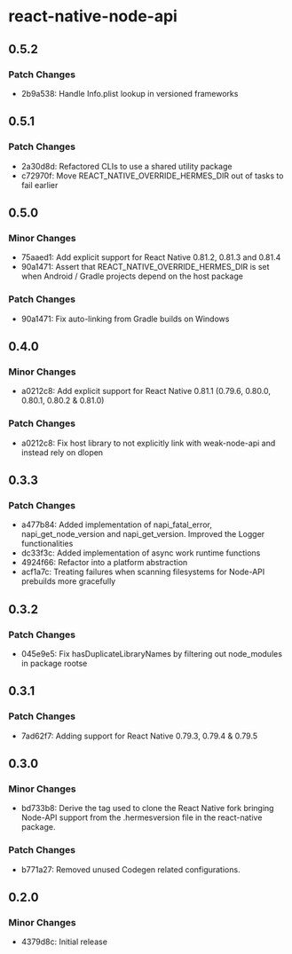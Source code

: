# react-native-node-api

## 0.5.2

### Patch Changes

- 2b9a538: Handle Info.plist lookup in versioned frameworks

## 0.5.1

### Patch Changes

- 2a30d8d: Refactored CLIs to use a shared utility package
- c72970f: Move REACT_NATIVE_OVERRIDE_HERMES_DIR out of tasks to fail earlier

## 0.5.0

### Minor Changes

- 75aaed1: Add explicit support for React Native 0.81.2, 0.81.3 and 0.81.4
- 90a1471: Assert that REACT_NATIVE_OVERRIDE_HERMES_DIR is set when Android / Gradle projects depend on the host package

### Patch Changes

- 90a1471: Fix auto-linking from Gradle builds on Windows

## 0.4.0

### Minor Changes

- a0212c8: Add explicit support for React Native 0.81.1 (0.79.6, 0.80.0, 0.80.1, 0.80.2 & 0.81.0)

### Patch Changes

- a0212c8: Fix host library to not explicitly link with weak-node-api and instead rely on dlopen

## 0.3.3

### Patch Changes

- a477b84: Added implementation of napi_fatal_error, napi_get_node_version and napi_get_version. Improved the Logger functionalities
- dc33f3c: Added implementation of async work runtime functions
- 4924f66: Refactor into a platform abstraction
- acf1a7c: Treating failures when scanning filesystems for Node-API prebuilds more gracefully

## 0.3.2

### Patch Changes

- 045e9e5: Fix hasDuplicateLibraryNames by filtering out node_modules in package rootse

## 0.3.1

### Patch Changes

- 7ad62f7: Adding support for React Native 0.79.3, 0.79.4 & 0.79.5

## 0.3.0

### Minor Changes

- bd733b8: Derive the tag used to clone the React Native fork bringing Node-API support from the .hermesversion file in the react-native package.

### Patch Changes

- b771a27: Removed unused Codegen related configurations.

## 0.2.0

### Minor Changes

- 4379d8c: Initial release
